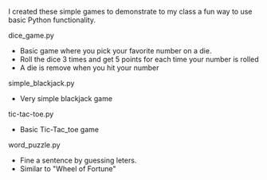 I created these simple games to demonstrate to my class a fun way to use basic Python functionality.

dice_game.py
* Basic game where you pick your favorite number on a die.
* Roll the dice 3 times and get 5 points for each time your number is rolled
* A die is remove when you hit your number

simple_blackjack.py
* Very simple blackjack game

tic-tac-toe.py
* Basic Tic-Tac_toe game

word_puzzle.py
* Fine a sentence by guessing leters. 
* Similar to "Wheel of Fortune"
